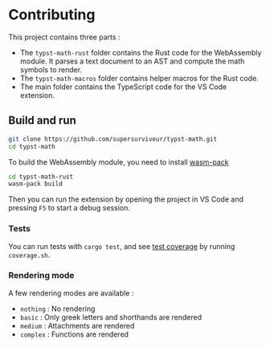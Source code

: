 # Contributing
This project contains three parts :
- The `typst-math-rust` folder contains the Rust code for the WebAssembly module. It parses a text document to an AST and compute the math symbols to render.
- The `typst-math-macros` folder contains helper macros for the Rust code.
- The main folder contains the TypeScript code for the VS Code extension.

## Build and run
```bash
git clone https://github.com/supersurviveur/typst-math.git
cd typst-math
```
To build the WebAssembly module, you need to install [wasm-pack](https://rustwasm.github.io/wasm-pack/installer/)
```bash
cd typst-math-rust
wasm-pack build
```
Then you can run the extension by opening the project in VS Code and pressing `F5` to start a debug session.

### Tests
You can run tests with `cargo test`, and see [test coverage](https://doc.rust-lang.org/rustc/instrument-coverage.html) by running `coverage.sh`.

### Rendering mode
A few rendering modes are available :
- `nothing` : No rendering
- `basic` : Only greek letters and shorthands are rendered
- `medium` : Attachments are rendered
- `complex` : Functions are rendered
